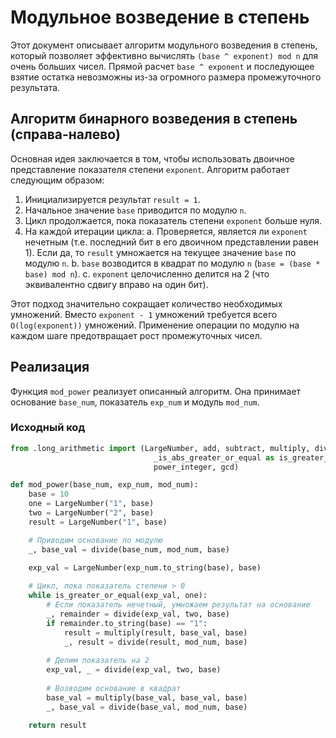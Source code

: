 # Модульное возведение в степень

Этот документ описывает алгоритм модульного возведения в степень, который позволяет эффективно вычислять `(base ^ exponent) mod n` для очень больших чисел. Прямой расчет `base ^ exponent` и последующее взятие остатка невозможны из-за огромного размера промежуточного результата.

## Алгоритм бинарного возведения в степень (справа-налево)

Основная идея заключается в том, чтобы использовать двоичное представление показателя степени `exponent`. Алгоритм работает следующим образом:

1.  Инициализируется результат `result = 1`.
2.  Начальное значение `base` приводится по модулю `n`.
3.  Цикл продолжается, пока показатель степени `exponent` больше нуля.
4.  На каждой итерации цикла:
    a.  Проверяется, является ли `exponent` нечетным (т.е. последний бит в его двоичном представлении равен 1). Если да, то `result` умножается на текущее значение `base` по модулю `n`.
    b.  `base` возводится в квадрат по модулю `n` (`base = (base * base) mod n`).
    c.  `exponent` целочисленно делится на 2 (что эквивалентно сдвигу вправо на один бит).

Этот подход значительно сокращает количество необходимых умножений. Вместо `exponent - 1` умножений требуется всего `O(log(exponent))` умножений. Применение операции по модулю на каждом шаге предотвращает рост промежуточных чисел.

## Реализация

Функция `mod_power` реализует описанный алгоритм. Она принимает основание `base_num`, показатель `exp_num` и модуль `mod_num`.

### Исходный код

```python
from .long_arithmetic import (LargeNumber, add, subtract, multiply, divide, 
                                _is_abs_greater_or_equal as is_greater_or_equal, 
                                power_integer, gcd)

def mod_power(base_num, exp_num, mod_num):
    base = 10
    one = LargeNumber("1", base)
    two = LargeNumber("2", base)
    result = LargeNumber("1", base)

    # Приводим основание по модулю
    _, base_val = divide(base_num, mod_num, base) 
    
    exp_val = LargeNumber(exp_num.to_string(base), base)

    # Цикл, пока показатель степени > 0
    while is_greater_or_equal(exp_val, one):
        # Если показатель нечетный, умножаем результат на основание
        _, remainder = divide(exp_val, two, base)
        if remainder.to_string(base) == "1":
            result = multiply(result, base_val, base)
            _, result = divide(result, mod_num, base)
        
        # Делим показатель на 2
        exp_val, _ = divide(exp_val, two, base)
        
        # Возводим основание в квадрат
        base_val = multiply(base_val, base_val, base)
        _, base_val = divide(base_val, mod_num, base)
        
    return result
``` 